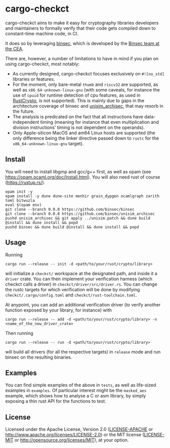# cargo-checkct

cargo-checkct aims to make it easy for cryptography libraries developers and maintainers to formally verify that their code gets compiled down to constant-time machine code, in CI.

It does so by leveraging [binsec](https://github.com/binsec/binsec), which is developed by the [Binsec team at the CEA](https://binsec.github.io/).

There are, however, a number of limitations to have in mind if you plan on using cargo-checkct, most notably:

- As currently designed, cargo-checkct focuses exclusively on `#![no_std]` libraries or features.
- For the moment, only bare-metal `thumb` and `riscv32` are supported, as well as `x86_64-unknown-linux-gnu` (with some caveats, for instance the use of `cpuid` for runtime detection of cpu features, as used in [RustCrypto](https://github.com/RustCrypto/utils/tree/master/cpufeatures), is not supported). This is mainly due to gaps in the architecture coverage of binsec and [unisim_archisec](https://github.com/binsec/unisim_archisec), that may resorb in the future.
- The analysis is predicated on the fact that all instructions have data-independent timing (meaning for instance that even multiplication and division instructions' timing is not dependent on the operands).
- Only Apple-silicon MacOS and am64 Linux hosts are supported (the only difference being the linker directive passed down to `rustc` for the `x86_64-unknown-linux-gnu` target).

## Install

You will need to install libgmp and gcc/g++ first, as well as opam (see <https://opam.ocaml.org/doc/Install.html>).
You will also need rust of course (<https://rustup.rs/>).

```console
opam init -y
opam install -y dune dune-site menhir grain_dypgen ocamlgraph zarith toml bitwuzla
eval $(opam env)
git clone --branch 0.9.0 https://github.com/binsec/binsec
git clone --branch 0.0.8 https://github.com/binsec/unisim_archisec
pushd unisim_archisec && git apply ../unisim.patch && dune build @install && dune install && popd
pushd binsec && dune build @install && dune install && popd
```

## Usage

Running

```console
cargo run --release -- init -d <path/to/your/rust/crypto/library>
```

will initialize a `checkct/` workspace at the designated path, and inside it a `driver` crate.
You can then implement your verification harness (which checkct calls a driver) in `checkct/driver/src/driver.rs`.
You can change the rustc targets for which verification will be done by modifying `checkct/.cargo/config.toml` and `checkct/rust-toolchain.toml`.

At anypoint, you can add an additional verification driver (to verify another function exposed by your library, for instance) with

```console
cargo run --release -- add -d <path/to/your/rust/crypto/library> -n <name_of_the_new_driver_crate>
```

Then running

```console
cargo run --release -- run -d <path/to/your/rust/crypto/library>
```

will build all drivers (for all the respective targets) in `release` mode and run binsec on the resulting binaries.

## Examples

You can find simple examples of the above in `tests`, as well as life-sized examples in `examples`. Of particular interest might be the `masked_aes` example, which shows how to analyse a C or asm library, by simply exposing a thin rust API for the functions to test.

## License

Licensed under the Apache License, Version 2.0 ([LICENSE-APACHE](LICENSE-APACHE) or <http://www.apache.org/licenses/LICENSE-2.0>) or the MIT license ([LICENSE-MIT](LICENSE-MIT) or <http://opensource.org/licenses/MIT>), at your option.
